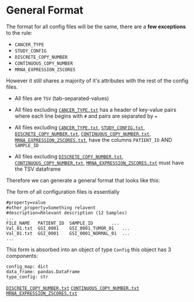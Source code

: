 # General Format

The format for all config files will be the same, there are a **few exceptions** to the rule:

- `CANCER_TYPE`
- `STUDY_CONFIG`
- `DISCRETE_COPY_NUMBER`
- `CONTINUOUS_COPY_NUMBER`
- `MRNA_EXPRESSION_ZSCORES`

However it still shares a majority of it's attributes with the rest of the config files.

- All files are `TSV` (tab-separated-values)

- All files excluding [`CANCER_TYPE.txt`](CANCER_TYPE_CONFIG.md) has a header of key-value pairs where each line begins with `#` and pairs are separated by `=`

- All files excluding [`CANCER_TYPE.txt`](CANCER_TYPE_CONFIG.md), [`STUDY_CONFIG.txt`](STUDY_CONFIG.md), 
[`DISCRETE_COPY_NUMBER.txt`](DISCRETE_COPY_NUMBER_CONFIG.md), [`CONTINUOUS_COPY_NUMBER.txt`](CONTINUOUS_COPY_NUMBER_CONFIG.md), 
[`MRNA_EXPRESSION_ZSCORES.txt`](MRNA_EXPRESSION_ZSCORES_CONFIG.md), have the columns `PATIENT_ID` AND `SAMPLE_ID`

- All files excluding [`DISCRETE_COPY_NUMBER.txt`](DISCRETE_COPY_NUMBER_CONFIG.md), [`CONTINUOUS_COPY_NUMBER.txt`](CONTINUOUS_COPY_NUMBER_CONFIG.md), 
[`MRNA_EXPRESSION_ZSCORES.txt`](MRNA_EXPRESSION_ZSCORES_CONFIG.md) must have the TSV dataframe

Therefore we can generate a general format that looks like this:

The form of all configuration files is essentially
```
#property=value
#other_property=Something relavent
#description=Relevant description (12 Samples)
...
FILE_NAME	PATIENT_ID	SAMPLE_ID		...
Val_01.txt	GSI_0001	GSI_0001_TUMOR_01	...
Val_01.txt	GSI_0001	GSI_0001_NORMAL_01	...
...
```
This form is absorbed into an object of type `Config` this object has 3 components:

```
config_map: dict
data_frame: pandas.DataFrame
type_config: str
```
[`DISCRETE_COPY_NUMBER.txt`](DISCRETE_COPY_NUMBER_CONFIG.md)
[`CONTINUOUS_COPY_NUMBER.txt`](CONTINUOUS_COPY_NUMBER_CONFIG.md)
[`MRNA_EXPRESSION_ZSCORES.txt`](MRNA_EXPRESSION_ZSCORES_CONFIG.md)